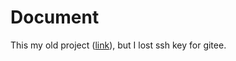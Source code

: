 # Document

This my old project ([link](https://gitee.com/juntong2021/stitch-image)), but I lost ssh key for gitee.
